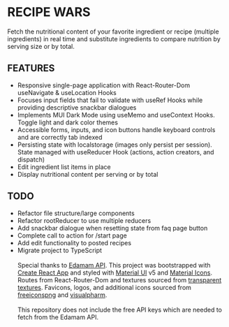 # RECIPE WARS

Fetch the nutritional content of your favorite ingredient or recipe (multiple ingredients) in real time and substitute ingredients to compare nutrition by serving size or by total.

## FEATURES

- Responsive single-page application with React-Router-Dom useNavigate & useLocation Hooks
- Focuses input fields that fail to validate with useRef Hooks while providing descriptive snackbar dialogues
- Implements MUI Dark Mode using useMemo and useContext Hooks. Toggle light and dark color themes
- Accessible forms, inputs, and icon buttons handle keyboard controls and are correctly tab indexed
- Persisting state with localstorage (images only persist per session). State managed with useReducer Hook (actions, action creators, and dispatch)
- Edit ingredient list items in place
- Display nutritional content per serving or by total

## TODO

- Refactor file structure/large components
- Refactor rootReducer to use multiple reducers
- Add snackbar dialogue when resetting state from faq page button
- Complete call to action for /start page
- Add edit functionality to posted recipes
- Migrate project to TypeScript
  \
  \
  Special thanks to [Edamam API](https://developer.edamam.com/attribution). This project was bootstrapped with [Create React App](https://github.com/facebook/create-react-app) and styled with [Material UI](https://mui.com/) v5 and [Material Icons](https://mui.com/material-ui/material-icons/). Routes from React-Router-Dom and textures sourced from [transparent textures](https://www.transparenttextures.com/). Favicons, logos, and additional icons sourced from [freeiconspng](https://www.freeiconspng.com/) and [visualpharm](https://www.visualpharm.com/free-icons/). \
  \
  This repository does not include the free API keys which are needed to fetch from the Edamam API.
